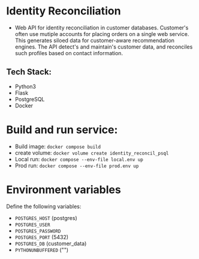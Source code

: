 # Identity Reconciliation 

- Web API for identity reconciliation in customer databases. Customer's often use mutiple accounts for placing orders on a single web service. This generates siloed data for customer-aware recommendation engines. The API detect's and maintain's customer data, and reconciles such profiles based on contact information.

## Tech Stack: 
- Python3
- Flask
- PostgreSQL
- Docker

# Build and run service:
- Build image: `docker compose build`
- create volume: `docker volume create identity_reconcil_psql`
- Local run: `docker compose --env-file local.env up`
- Prod run: `docker compose --env-file prod.env up`

# Environment variables
Define the following variables:
- `POSTGRES_HOST` (postgres)
- `POSTGRES_USER`
- `POSTGRES_PASSWORD`
- `POSTGRES_PORT` (5432)
- `POSTGRES_DB` (customer_data)
- `PYTHONUNBUFFERED` ("")
